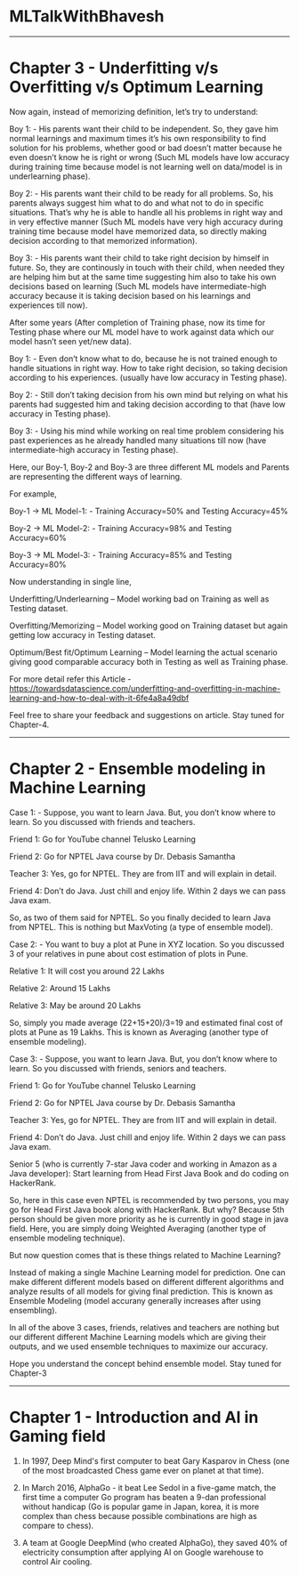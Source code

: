# MLTalkWithBhavesh

---------------------------------------------------------------------------------------------------------------------------------------------------------------------------------
# Chapter 3 - Underfitting v/s Overfitting v/s Optimum Learning

Now again, instead of memorizing definition, let’s try to understand:


Boy 1: - His parents want their child to be independent. So, they gave him normal learnings and maximum times it’s his own responsibility to find solution for his problems, whether good or bad doesn’t matter because he even doesn’t know he is right or wrong (Such ML models have low accuracy during training time because model is not learning well on data/model is in underlearning phase).

Boy 2: - His parents want their child to be ready for all problems. So, his parents always suggest him what to do and what not to do in specific situations. That’s why he is able to handle all his problems in right way and in very effective manner (Such ML models have very high accuracy during training time because model have memorized data, so directly making decision according to that memorized information).

Boy 3: - His parents want their child to take right decision by himself in future. So, they are continously in touch with their child, when needed they are helping him but at the same time suggesting him also to take his own decisions based on learning (Such ML models have intermediate-high accuracy because it is taking decision based on his learnings and experiences till now).


After some years (After completion of Training phase, now its time for Testing phase where our ML model have to work against data which our model hasn’t seen yet/new data).


Boy 1: - Even don’t know what to do, because he is not trained enough to handle situations in right way. How to take right decision, so taking decision according to his experiences. (usually have low accuracy in Testing phase).

Boy 2: - Still don’t taking decision from his own mind but relying on what his parents had suggested him and taking decision according to that (have low accuracy in Testing phase).

Boy 3: - Using his mind while working on real time problem considering his past experiences as he already handled many situations till now (have intermediate-high accuracy in Testing phase).


Here, our Boy-1, Boy-2 and Boy-3 are three different ML models and Parents are representing the different ways of learning.

For example,

Boy-1 -> ML Model-1: - Training Accuracy=50% and Testing Accuracy=45%

Boy-2 -> ML Model-2: - Training Accuracy=98% and Testing Accuracy=60%

Boy-3 -> ML Model-3: - Training Accuracy=85% and Testing Accuracy=80%


Now understanding in single line,


Underfitting/Underlearning – Model working bad on Training as well as Testing dataset.

Overfitting/Memorizing – Model working good on Training dataset but again getting low accuracy in Testing dataset.

Optimum/Best fit/Optimum Learning – Model learning the actual scenario giving good comparable accuracy both in Testing as well as Training phase. 


For more detail refer this Article - https://towardsdatascience.com/underfitting-and-overfitting-in-machine-learning-and-how-to-deal-with-it-6fe4a8a49dbf

Feel free to share your feedback and suggestions on article.
Stay tuned for Chapter-4.

--------------------------------------------------------------------------------------------------------------------------------------------------------------------------------
# Chapter 2 - Ensemble modeling in Machine Learning


Case 1: - Suppose, you want to learn Java. But, you don’t know where to learn. So you discussed with friends and teachers. 


Friend 1: Go for YouTube channel Telusko Learning

Friend 2: Go for NPTEL Java course by Dr. Debasis Samantha

Teacher 3: Yes, go for NPTEL. They are from IIT and will explain in detail.

Friend 4: Don’t do Java. Just chill and enjoy life. Within 2 days we can pass Java exam.

So, as two of them said for NPTEL. So you finally decided to learn Java from NPTEL.
This is nothing but MaxVoting (a type of ensemble model).


Case 2: - You want to buy a plot at Pune in XYZ location. So you discussed 3 of your relatives in pune about cost estimation of plots in Pune.


Relative 1: It will cost you around 22 Lakhs

Relative 2: Around 15 Lakhs

Relative 3: May be around 20 Lakhs

So, simply you made average (22+15+20)/3=19 and estimated final cost of plots at Pune as 19 Lakhs.
This is known as Averaging (another type of ensemble modeling).


Case 3: - Suppose, you want to learn Java. But, you don’t know where to learn. So you discussed with friends, seniors and teachers. 


Friend 1: Go for YouTube channel Telusko Learning

Friend 2: Go for NPTEL Java course by Dr. Debasis Samantha

Teacher 3: Yes, go for NPTEL. They are from IIT and will explain in detail.

Friend 4: Don’t do Java. Just chill and enjoy life. Within 2 days we can pass Java exam.

Senior 5 (who is currently 7-star Java coder and working in Amazon as a Java developer): Start learning from Head First Java Book and do coding on HackerRank.

So, here in this case even NPTEL is recommended by two persons, you may go for Head First Java book along with HackerRank. But why? Because 5th person should be given more priority as he is currently in good stage in java field.
Here, you are simply doing Weighted Averaging (another type of ensemble modeling technique).


But now question comes that is these things related to Machine Learning?

Instead of making a single Machine Learning model for prediction. One can make different different models based on different different algorithms and analyze results of all models for giving final prediction. 
This is known as Ensemble Modeling (model accurany generally increases after using ensembling). 

In all of the above 3 cases, friends, relatives and teachers are nothing but our different different Machine Learning models which are giving their outputs, and we used ensemble techniques to maximize our accuracy.

Hope you understand the concept behind ensemble model. Stay tuned for Chapter-3

------------------------------------------------------------------------------------------------------------------------------------------------------------------------------ 	

# Chapter 1 - Introduction and AI in Gaming field


1. In 1997, Deep Mind's first computer to beat Gary Kasparov in Chess (one of the most broadcasted Chess game ever on planet at that time).

2. In March 2016, AlphaGo - it beat Lee Sedol in a five-game match, the first time a computer Go program has beaten a 9-dan professional without handicap (Go is popular game in Japan, korea, it is more complex than chess because possible combinations are high as compare to chess).

3. A team at Google DeepMind (who created AlphaGo), they saved 40% of electricity consumption after applying AI on Google warehouse to control Air cooling.


